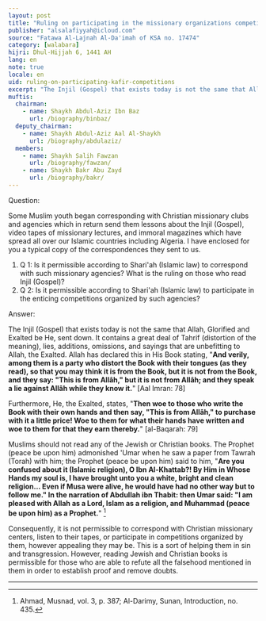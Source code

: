 ```yaml
---
layout: post
title: "Ruling on participating in the missionary organizations competitions"
publisher: "alsalafiyyah@icloud.com"
source: "Fatawa Al-Lajnah Al-Da'imah of KSA no. 17474"
category: [walabara]
hijri: Dhul-Hijjah 6, 1441 AH
lang: en
note: true
locale: en
uid: ruling-on-participating-kafir-competitions
excerpt: "The Injil (Gospel) that exists today is not the same that Allah, Glorified and Exalted be He, sent down. It contains a great deal of Tahrif (distortion of the meaning), lies, additions, omissions, and sayings that are unbefitting to Allah, the Exalted."
muftis:
  chairman: 
    - name: Shaykh Abdul-Aziz Ibn Baz
      url: /biography/binbaz/
  deputy_chairman: 
    - name: Shaykh Abdul-Aziz Aal Al-Shaykh
      url: /biography/abdulaziz/
  members: 
    - name: Shaykh Salih Fawzan
      url: /biography/fawzan/
    - name: Shaykh Bakr Abu Zayd
      url: /biography/bakr/
---
```


Question: 

Some Muslim youth began corresponding with Christian missionary clubs and agencies which in return send them lessons about the Injil (Gospel), video tapes of missionary lectures, and immoral magazines which have spread all over our Islamic countries including Algeria. I have enclosed for you a typical copy of the correspondences they sent to us.

1. Q 1: Is it permissible according to Shari'ah (Islamic law) to correspond with such missionary agencies? What is the ruling on those who read Injil (Gospel)?
2. Q 2: Is it permissible according to Shari'ah (Islamic law) to participate in the enticing competitions organized by such agencies?
 
Answer:

The Injil (Gospel) that exists today is not the same that Allah, Glorified and Exalted be He, sent down. It contains a great deal of Tahrif (distortion of the meaning), lies, additions, omissions, and sayings that are unbefitting to Allah, the Exalted. Allah has declared this in His Book stating, "**And verily, among them is a party who distort the Book with their tongues (as they read), so that you may think it is from the Book, but it is not from the Book, and they say: "This is from Allâh," but it is not from Allâh; and they speak a lie against Allâh while they know it.**" [Aal Imran: 78]

Furthermore, He, the Exalted, states, "**Then woe to those who write the Book with their own hands and then say, "This is from Allâh," to purchase with it a little price! Woe to them for what their hands have written and woe to them for that they earn thereby.**" [al-Baqarah: 79]

Muslims should not read any of the Jewish or Christian books. The Prophet (peace be upon him) admonished 'Umar when he saw a paper from Tawrah (Torah) with him; the Prophet (peace be upon him) said to him, "**Are you confused about it (Islamic religion), O Ibn Al-Khattab?! By Him in Whose Hands my soul is, I have brought unto you a white, bright and clean religion... Even if Musa were alive, he would have had no other way but to follow me." In the narration of Abdullah ibn Thabit: then Umar said: "I am pleased with Allah as a Lord, Islam as a religion, and Muhammad (peace be upon him) as a Prophet.**" [^1]

Consequently, it is not permissible to correspond with Christian missionary centers, listen to their tapes, or participate in competitions organized by them, however appealing they may be. This is a sort of helping them in sin and transgression. However, reading Jewish and Christian books is permissible for those who are able to refute all the falsehood mentioned in them in order to establish proof and remove doubts.

---

[^1]: Ahmad, Musnad, vol. 3, p. 387; Al-Darimy, Sunan, Introduction, no. 435.
